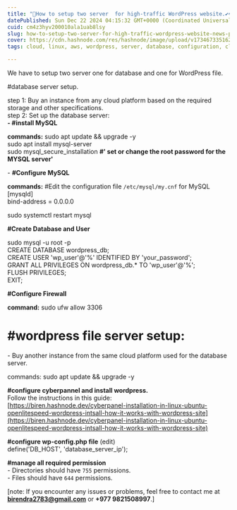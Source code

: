 ```yaml
---
title: "🎯How to setup two server  for high-traffic WordPress website.✔👁| news portal sites."
datePublished: Sun Dec 22 2024 04:15:32 GMT+0000 (Coordinated Universal Time)
cuid: cm4z3hyv200010ala1uab8lsy
slug: how-to-setup-two-server-for-high-traffic-wordpress-website-news-portal-sites
cover: https://cdn.hashnode.com/res/hashnode/image/upload/v1734673351623/bcc56f2b-ad41-43b2-9a7e-42c934da5035.jpeg
tags: cloud, linux, aws, wordpress, server, database, configuration, cloud-platforms

---
```


We have to setup two server one for database and one for WordPress file.

#database server setup.

step 1: Buy an instance from any cloud platform based on the required storage and other specifications.  
step 2: Set up the database server:  
**\- #install MySQL**

**commands:** sudo apt update && upgrade -y  
sudo apt install mysql-server  
sudo mysql\_secure\_installation **#' set or change the root password for the MYSQL server'**

\- **#Configure MySQL**

**commands:** #Edit the configuration file `/etc/mysql/my.cnf` for MySQL  
\[mysqld\]  
bind-address = 0.0.0.0

sudo systemctl restart mysql

**#Create Database and User**

sudo mysql -u root -p  
CREATE DATABASE wordpress\_db;  
CREATE USER 'wp\_user'@'%' IDENTIFIED BY 'your\_password';  
GRANT ALL PRIVILEGES ON wordpress\_db.\* TO 'wp\_user'@'%';  
FLUSH PRIVILEGES;  
EXIT;

**#Configure Firewall**

**command:** sudo ufw allow 3306

# **#wordpress file server setup:**

\- Buy another instance from the same cloud platform used for the database server.

commands: sudo apt update && upgrade -y

**#configure cyberpannel and install wordpress.**  
Follow the instructions in this guide:  
[https://biren.hashnode.dev/cyberpanel-installation-in-linux-ubuntu-openlitespeed-wordpress-intsall-how-it-works-with-wordpress-site](https://biren.hashnode.dev/cyberpanel-installation-in-linux-ubuntu-openlitespeed-wordpress-intsall-how-it-works-with-wordpress-site)

**#configure wp-config.php file** (edit)  
define('DB\_HOST', 'database\_server\_ip');

**#manage all required permission**  
\- Directories should have `755` permissions.  
\- Files should have `644` permissions.

\[note: If you encounter any issues or problems, feel free to contact me at [**birendra2783@gmail.com**](mailto:birendra2783@gmail.com) or **+977 9821508997**.\]